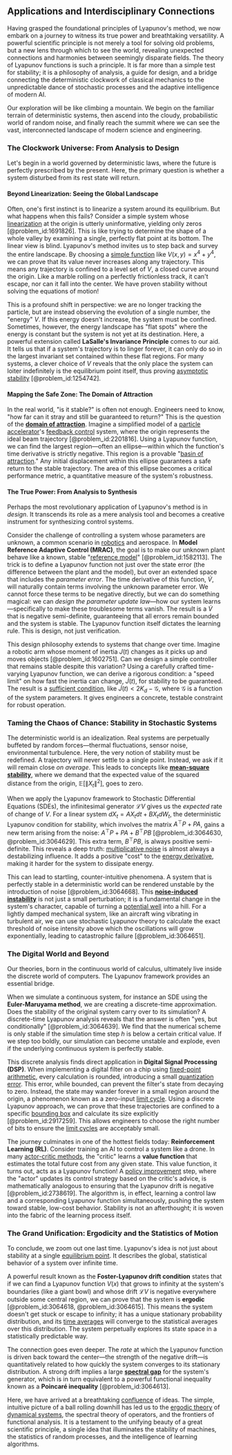 ## Applications and Interdisciplinary Connections

Having grasped the foundational principles of Lyapunov's method, we now embark on a journey to witness its true power and breathtaking versatility. A powerful scientific principle is not merely a tool for solving old problems, but a new lens through which to see the world, revealing unexpected connections and harmonies between seemingly disparate fields. The theory of Lyapunov functions is such a principle. It is far more than a simple test for stability; it is a philosophy of analysis, a guide for design, and a bridge connecting the deterministic clockwork of classical mechanics to the unpredictable dance of stochastic processes and the adaptive intelligence of modern AI.

Our exploration will be like climbing a mountain. We begin on the familiar terrain of deterministic systems, then ascend into the cloudy, probabilistic world of random noise, and finally reach the summit where we can see the vast, interconnected landscape of modern science and engineering.

### The Clockwork Universe: From Analysis to Design

Let's begin in a world governed by deterministic laws, where the future is perfectly prescribed by the present. Here, the primary question is whether a system disturbed from its rest state will return.

#### Beyond Linearization: Seeing the Global Landscape

Often, one's first instinct is to linearize a system around its equilibrium. But what happens when this fails? Consider a simple system whose [linearization](@article_id:267176) at the origin is utterly uninformative, yielding only zeros [@problem_id:1691826]. This is like trying to determine the shape of a whole valley by examining a single, perfectly flat point at its bottom. The linear view is blind. Lyapunov's method invites us to step back and survey the entire landscape. By choosing a [simple function](@article_id:160838) like $V(x,y) = x^4 + y^4$, we can prove that its value never increases along any trajectory. This means any trajectory is confined to a level set of $V$, a closed curve around the origin. Like a marble rolling on a perfectly frictionless track, it can't escape, nor can it fall into the center. We have proven stability without solving the equations of motion!

This is a profound shift in perspective: we are no longer tracking the particle, but are instead observing the evolution of a single number, the "energy" $V$. If this energy doesn't increase, the system must be confined. Sometimes, however, the energy landscape has "flat spots" where the energy is constant but the system is not yet at its destination. Here, a powerful extension called **LaSalle's Invariance Principle** comes to our aid. It tells us that if a system's trajectory is to linger forever, it can only do so in the largest invariant set contained within these flat regions. For many systems, a clever choice of $V$ reveals that the only place the system can loiter indefinitely is the equilibrium point itself, thus proving [asymptotic stability](@article_id:149249) [@problem_id:1254742].

#### Mapping the Safe Zone: The Domain of Attraction

In the real world, "is it stable?" is often not enough. Engineers need to know, "how far can it stray and still be guaranteed to return?" This is the question of the **[domain of attraction](@article_id:174454)**. Imagine a simplified model of a [particle accelerator](@article_id:269213)'s [feedback control](@article_id:271558) system, where the origin represents the ideal beam trajectory [@problem_id:2201816]. Using a Lyapunov function, we can find the largest region—often an ellipse—within which the function's time derivative is strictly negative. This region is a provable "[basin of attraction](@article_id:142486)." Any initial displacement within this ellipse guarantees a safe return to the stable trajectory. The area of this ellipse becomes a critical performance metric, a quantitative measure of the system's robustness.

#### The True Power: From Analysis to Synthesis

Perhaps the most revolutionary application of Lyapunov's method is in *design*. It transcends its role as a mere analysis tool and becomes a creative instrument for synthesizing control systems.

Consider the challenge of controlling a system whose parameters are unknown, a common scenario in [robotics](@article_id:150129) and aerospace. In **Model Reference Adaptive Control (MRAC)**, the goal is to make our unknown plant behave like a known, stable "[reference model](@article_id:272327)" [@problem_id:1582113]. The trick is to define a Lyapunov function not just over the state error (the difference between the plant and the model), but over an extended space that includes the *parameter error*. The time derivative of this function, $\dot{V}$, will naturally contain terms involving the unknown parameter error. We cannot force these terms to be negative directly, but we can do something magical: we can *design the parameter update law*—how our system learns—specifically to make these troublesome terms vanish. The result is a $\dot{V}$ that is negative semi-definite, guaranteeing that all errors remain bounded and the system is stable. The Lyapunov function itself dictates the learning rule. This is design, not just verification.

This design philosophy extends to systems that change over time. Imagine a robotic arm whose moment of inertia $J(t)$ changes as it picks up and moves objects [@problem_id:1602751]. Can we design a simple controller that remains stable despite this variation? Using a carefully crafted time-varying Lyapunov function, we can derive a rigorous condition: a "speed limit" on how fast the inertia can change, $\dot{J}(t)$, for stability to be guaranteed. The result is a [sufficient condition](@article_id:275748), like $\dot{J}(t) \lt 2K_d - \mathcal{G}$, where $\mathcal{G}$ is a function of the system parameters. It gives engineers a concrete, testable constraint for robust operation.

### Taming the Chaos of Chance: Stability in Stochastic Systems

The deterministic world is an idealization. Real systems are perpetually buffeted by random forces—thermal fluctuations, sensor noise, environmental turbulence. Here, the very notion of stability must be redefined. A trajectory will never settle to a single point. Instead, we ask if it will remain close *on average*. This leads to concepts like **[mean-square stability](@article_id:165410)**, where we demand that the expected value of the squared distance from the origin, $\mathbb{E}[\|X_t\|^2]$, goes to zero.

When we apply the Lyapunov framework to Stochastic Differential Equations (SDEs), the infinitesimal generator $\mathcal{L}V$ gives us the *expected* rate of change of $V$. For a linear system $dX_t = AX_t dt + B X_t dW_t$, the deterministic Lyapunov condition for stability, which involves the matrix $A^\top P + PA$, gains a new term arising from the noise: $A^\top P + PA + B^\top P B$ [@problem_id:3064630, @problem_id:3064629]. This extra term, $B^\top P B$, is always positive semi-definite. This reveals a deep truth: [multiplicative noise](@article_id:260969) is almost always a destabilizing influence. It adds a positive "cost" to the [energy derivative](@article_id:268467), making it harder for the system to dissipate energy.

This can lead to startling, counter-intuitive phenomena. A system that is perfectly stable in a deterministic world can be rendered unstable by the introduction of noise [@problem_id:3064668]. This **[noise-induced instability](@article_id:633431)** is not just a small perturbation; it is a fundamental change in the system's character, capable of turning a [potential well](@article_id:151646) into a hill. For a lightly damped mechanical system, like an aircraft wing vibrating in turbulent air, we can use stochastic Lyapunov theory to calculate the exact threshold of noise intensity above which the oscillations will grow exponentially, leading to catastrophic failure [@problem_id:3064651].

### The Digital World and Beyond

Our theories, born in the continuous world of calculus, ultimately live inside the discrete world of computers. The Lyapunov framework provides an essential bridge.

When we simulate a continuous system, for instance an SDE using the **Euler-Maruyama method**, we are creating a discrete-time approximation. Does the stability of the original system carry over to its simulation? A discrete-time Lyapunov analysis reveals that the answer is often "yes, but conditionally" [@problem_id:3064639]. We find that the numerical scheme is only stable if the simulation time step $h$ is below a certain critical value. If we step too boldly, our simulation can become unstable and explode, even if the underlying continuous system is perfectly stable.

This discrete analysis finds direct application in **Digital Signal Processing (DSP)**. When implementing a digital filter on a chip using [fixed-point arithmetic](@article_id:169642), every calculation is rounded, introducing a small [quantization error](@article_id:195812). This error, while bounded, can prevent the filter's state from decaying to zero. Instead, the state may wander forever in a small region around the origin, a phenomenon known as a zero-input [limit cycle](@article_id:180332). Using a discrete Lyapunov approach, we can prove that these trajectories are confined to a specific [bounding box](@article_id:634788) and calculate its size explicitly [@problem_id:2917259]. This allows engineers to choose the right number of bits to ensure the [limit cycles](@article_id:274050) are acceptably small.

The journey culminates in one of the hottest fields today: **Reinforcement Learning (RL)**. Consider training an AI to control a system like a drone. In many [actor-critic methods](@article_id:178445), the "critic" learns a **value function** that estimates the total future cost from any given state. This value function, it turns out, acts as a Lyapunov function! A [policy improvement](@article_id:139093) step, where the "actor" updates its control strategy based on the critic's advice, is mathematically analogous to ensuring that the Lyapunov drift is negative [@problem_id:2738619]. The algorithm is, in effect, learning a control law and a corresponding Lyapunov function simultaneously, pushing the system toward stable, low-cost behavior. Stability is not an afterthought; it is woven into the fabric of the learning process itself.

### The Grand Unification: Ergodicity and the Statistics of Motion

To conclude, we zoom out one last time. Lyapunov's idea is not just about stability at a single [equilibrium point](@article_id:272211). It describes the global, statistical behavior of a system over infinite time.

A powerful result known as the **Foster-Lyapunov drift condition** states that if we can find a Lyapunov function $V(x)$ that grows to infinity at the system's boundaries (like a giant bowl) and whose drift $\mathcal{L}V$ is negative everywhere outside some central region, we can prove that the system is **ergodic** [@problem_id:3064618, @problem_id:3064615]. This means the system doesn't get stuck or escape to infinity; it has a unique stationary probability distribution, and its [time averages](@article_id:201819) will converge to the statistical averages over this distribution. The system perpetually explores its state space in a statistically predictable way.

The connection goes even deeper. The *rate* at which the Lyapunov function is driven back toward the center—the strength of the negative drift—is quantitatively related to how quickly the system converges to its stationary distribution. A strong drift implies a large **[spectral gap](@article_id:144383)** for the system's generator, which is in turn equivalent to a powerful functional inequality known as a **Poincaré inequality** [@problem_id:3064613].

Here, we have arrived at a breathtaking [confluence](@article_id:196661) of ideas. The simple, intuitive picture of a ball rolling downhill has led us to the [ergodic theory](@article_id:158102) of [dynamical systems](@article_id:146147), the spectral theory of operators, and the frontiers of functional analysis. It is a testament to the unifying beauty of a great scientific principle, a single idea that illuminates the stability of machines, the statistics of random processes, and the intelligence of learning algorithms.